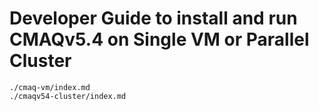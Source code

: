 # Developer Guide to install and run CMAQv5.4 on Single VM or Parallel Cluster

```{toctree}
./cmaq-vm/index.md
./cmaqv54-cluster/index.md
```

